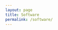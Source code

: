 ```yaml
---
layout: page
title: Software
permalink: /software/
---
```


<div id='github-projects'></div>
<script type="text/javascript">
    jQuery.githubUser = function(username, callback) {
    jQuery.getJSON("http://github.com/api/v1/json/" + username + "?callback=?", callback);
    };
    jQuery.fn.loadRepositories = function(username) {
    this.html("<span>Querying GitHub for repositories...</span>");
    var target = this; 
    $.githubUser(username, function(data) {
        var repos = data.user.repositories;
        sortByNumberOfWatchers(repos);
        var list = $('<dl/>');
        target.empty().append(list);
        $(repos).each(function() {
        list.append('<dt><a href="'+ this.url +'">' + this.name + '</a></dt>');
        list.append('<dd>' + this.description + '</dd>');
        });
    });
    function sortByNumberOfWatchers(repos) {
        repos.sort(function(a,b) {
        return b.watchers - a.watchers;
        });
    }
    };
</script>
<script type="text/javascript">
  $(function() {
    $("#github-projects").loadRepositories("thejordanprice");
  });
</script>